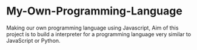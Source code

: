 # My-Own-Programming-Language

Making our own programming language using Javascript,
Aim of this project is to build a interpreter for a programming language very similar to JavaScript or Python.
